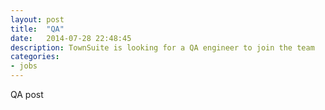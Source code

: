 ```yaml
---
layout: post
title:  "QA"
date:   2014-07-28 22:48:45
description: TownSuite is looking for a QA engineer to join the team
categories:
- jobs
---
```


QA post
